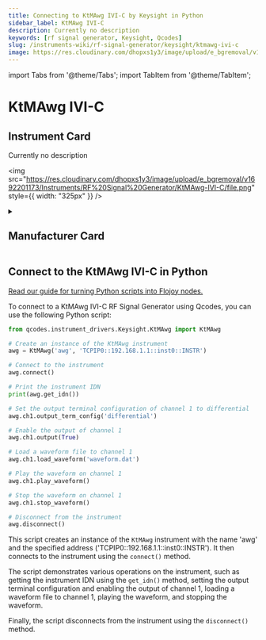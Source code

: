 ```yaml
---
title: Connecting to KtMAwg IVI-C by Keysight in Python
sidebar_label: KtMAwg IVI-C
description: Currently no description
keywords: [rf signal generator, Keysight, Qcodes]
slug: /instruments-wiki/rf-signal-generator/keysight/ktmawg-ivi-c
image: https://res.cloudinary.com/dhopxs1y3/image/upload/e_bgremoval/v1692201173/Instruments/RF%20Signal%20Generator/KtMAwg-IVI-C/file.png
---
```


import Tabs from '@theme/Tabs';
import TabItem from '@theme/TabItem';

# KtMAwg IVI-C

## Instrument Card

<div className="flex">

<div>

Currently no description

</div>

<img src="https://res.cloudinary.com/dhopxs1y3/image/upload/e_bgremoval/v1692201173/Instruments/RF%20Signal%20Generator/KtMAwg-IVI-C/file.png" style={{ width: "325px" }} />

</div>

<details>
<summary><h2>Manufacturer Card</h2></summary>

<img src="https://res.cloudinary.com/dhopxs1y3/image/upload/e_bgremoval/v1692125973/Instruments/Vendor%20Logos/Keysight.png" style={{ width: "100%", height: "150px",objectFit: "cover" }} />

Keysight Technologies, or Keysight, is an American company that manufactures electronics test and measurement equipment and software. <a href="https://www.keysight.com/us/en/home.html">Website</a>.

<ul>
  <li>Headquarters: USA</li>
  <li>Yearly Revenue (millions, USD): 5420.0</li>
</ul>
</details>

## Connect to the KtMAwg IVI-C in Python

[Read our guide for turning Python scripts into Flojoy nodes.](https://docs.flojoy.ai/custom-nodes/creating-custom-node/)


<Tabs>
<TabItem value="Qcodes" label="Qcodes">

To connect to a KtMAwg IVI-C RF Signal Generator using Qcodes, you can use the following Python script:

```python
from qcodes.instrument_drivers.Keysight.KtMAwg import KtMAwg

# Create an instance of the KtMAwg instrument
awg = KtMAwg('awg', 'TCPIP0::192.168.1.1::inst0::INSTR')

# Connect to the instrument
awg.connect()

# Print the instrument IDN
print(awg.get_idn())

# Set the output terminal configuration of channel 1 to differential
awg.ch1.output_term_config('differential')

# Enable the output of channel 1
awg.ch1.output(True)

# Load a waveform file to channel 1
awg.ch1.load_waveform('waveform.dat')

# Play the waveform on channel 1
awg.ch1.play_waveform()

# Stop the waveform on channel 1
awg.ch1.stop_waveform()

# Disconnect from the instrument
awg.disconnect()
```

This script creates an instance of the `KtMAwg` instrument with the name 'awg' and the specified address ('TCPIP0::192.168.1.1::inst0::INSTR'). It then connects to the instrument using the `connect()` method.

The script demonstrates various operations on the instrument, such as getting the instrument IDN using the `get_idn()` method, setting the output terminal configuration and enabling the output of channel 1, loading a waveform file to channel 1, playing the waveform, and stopping the waveform.

Finally, the script disconnects from the instrument using the `disconnect()` method.

</TabItem>
</Tabs>